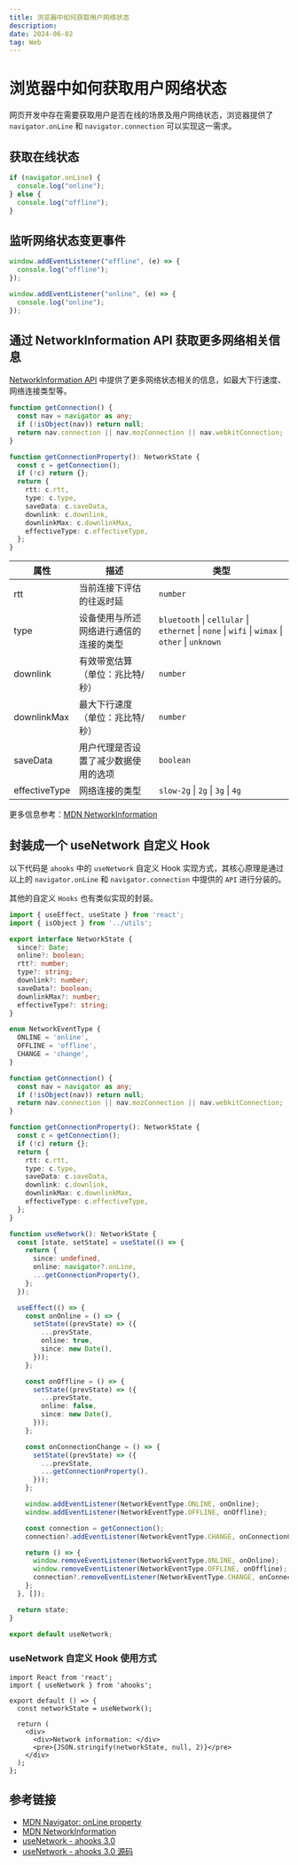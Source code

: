 ```yaml
---
title: 浏览器中如何获取用户网络状态
description: 
date: 2024-06-02
tag: Web
---
```


# 浏览器中如何获取用户网络状态

网页开发中存在需要获取用户是否在线的场景及用户网络状态，浏览器提供了 `navigator.onLine` 和 `navigator.connection` 可以实现这一需求。

## 获取在线状态

```javascript
if (navigator.onLine) {
  console.log("online");
} else {
  console.log("offline");
}
```

## 监听网络状态变更事件

```javascript
window.addEventListener("offline", (e) => {
  console.log("offline");
});

window.addEventListener("online", (e) => {
  console.log("online");
});
```

## 通过 NetworkInformation API 获取更多网络相关信息

[NetworkInformation API](https://developer.mozilla.org/en-US/docs/Web/API/NetworkInformation) 中提供了更多网络状态相关的信息，如最大下行速度、网络连接类型等。

```typescript
function getConnection() {
  const nav = navigator as any;
  if (!isObject(nav)) return null;
  return nav.connection || nav.mozConnection || nav.webkitConnection;
}

function getConnectionProperty(): NetworkState {
  const c = getConnection();
  if (!c) return {};
  return {
    rtt: c.rtt,
    type: c.type,
    saveData: c.saveData,
    downlink: c.downlink,
    downlinkMax: c.downlinkMax,
    effectiveType: c.effectiveType,
  };
}
```

| 属性          | 描述                                   | 类型                                                                                           |
| ------------- | -------------------------------------- | ---------------------------------------------------------------------------------------------- |
| rtt           | 当前连接下评估的往返时延               | `number`                                                                                       |
| type          | 设备使用与所述网络进行通信的连接的类型 | `bluetooth` \| `cellular` \| `ethernet` \| `none` \| `wifi` \| `wimax` \| `other` \| `unknown` |
| downlink      | 有效带宽估算（单位：兆比特/秒）        | `number`                                                                                       |
| downlinkMax   | 最大下行速度（单位：兆比特/秒）        | `number`                                                                                       |
| saveData      | 用户代理是否设置了减少数据使用的选项   | `boolean`                                                                                      |
| effectiveType | 网络连接的类型                         | `slow-2g` \| `2g` \| `3g` \| `4g`                                                              |

更多信息参考：[MDN NetworkInformation](https://developer.mozilla.org/en-US/docs/Web/API/NetworkInformation)

## 封装成一个 useNetwork 自定义 Hook

以下代码是 `ahooks` 中的 `useNetwork` 自定义 Hook 实现方式，其核心原理是通过以上的 `navigator.onLine` 和 `navigator.connection` 中提供的 `API` 进行分装的。

其他的自定义 `Hooks` 也有类似实现的封装。

```typescript
import { useEffect, useState } from 'react';
import { isObject } from '../utils';

export interface NetworkState {
  since?: Date;
  online?: boolean;
  rtt?: number;
  type?: string;
  downlink?: number;
  saveData?: boolean;
  downlinkMax?: number;
  effectiveType?: string;
}

enum NetworkEventType {
  ONLINE = 'online',
  OFFLINE = 'offline',
  CHANGE = 'change',
}

function getConnection() {
  const nav = navigator as any;
  if (!isObject(nav)) return null;
  return nav.connection || nav.mozConnection || nav.webkitConnection;
}

function getConnectionProperty(): NetworkState {
  const c = getConnection();
  if (!c) return {};
  return {
    rtt: c.rtt,
    type: c.type,
    saveData: c.saveData,
    downlink: c.downlink,
    downlinkMax: c.downlinkMax,
    effectiveType: c.effectiveType,
  };
}

function useNetwork(): NetworkState {
  const [state, setState] = useState(() => {
    return {
      since: undefined,
      online: navigator?.onLine,
      ...getConnectionProperty(),
    };
  });

  useEffect(() => {
    const onOnline = () => {
      setState((prevState) => ({
        ...prevState,
        online: true,
        since: new Date(),
      }));
    };

    const onOffline = () => {
      setState((prevState) => ({
        ...prevState,
        online: false,
        since: new Date(),
      }));
    };

    const onConnectionChange = () => {
      setState((prevState) => ({
        ...prevState,
        ...getConnectionProperty(),
      }));
    };

    window.addEventListener(NetworkEventType.ONLINE, onOnline);
    window.addEventListener(NetworkEventType.OFFLINE, onOffline);

    const connection = getConnection();
    connection?.addEventListener(NetworkEventType.CHANGE, onConnectionChange);

    return () => {
      window.removeEventListener(NetworkEventType.ONLINE, onOnline);
      window.removeEventListener(NetworkEventType.OFFLINE, onOffline);
      connection?.removeEventListener(NetworkEventType.CHANGE, onConnectionChange);
    };
  }, []);

  return state;
}

export default useNetwork;
```

### useNetwork 自定义 Hook 使用方式

```tsx
import React from 'react';
import { useNetwork } from 'ahooks';

export default () => {
  const networkState = useNetwork();

  return (
    <div>
      <div>Network information: </div>
      <pre>{JSON.stringify(networkState, null, 2)}</pre>
    </div>
  );
};
```

## 参考链接

- [MDN Navigator: onLine property](https://developer.mozilla.org/en-US/docs/Web/API/Navigator/onLine)
- [MDN NetworkInformation](https://developer.mozilla.org/en-US/docs/Web/API/NetworkInformation)
- [useNetwork - ahooks 3.0](https://ahooks.js.org/zh-CN/hooks/use-network/)
- [useNetwork - ahooks 3.0 源码](https://github.com/alibaba/hooks/blob/master/packages/hooks/src/useNetwork/index.ts)